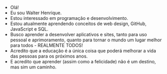- Olá!  
- Eu sou Walter Henrique.  
- Estou interessado em programação e desenvolvimento.  
- Estou atualmente aprendendo conceitos de web design, GitHub, JavaScript e SQL.  
- Busco aprender a desenvolver aplicativos e sites, tanto para uso pessoal e aprimoramento, quanto para tornar o mundo um lugar melhor para todos - REALMENTE TODOS!  
- Acredito que a educação é a única coisa que poderá melhorar a vida das pessoas para os próximos anos.  
- E acredito que aprender (assim como a felicidade) não é um destino, mas sim um caminho.  

<!---
walterhenrique/walterhenrique is a ✨ special ✨ repository because its `README.md` (this file) appears on your GitHub profile.
You can click the Preview link to take a look at your changes.
--->
